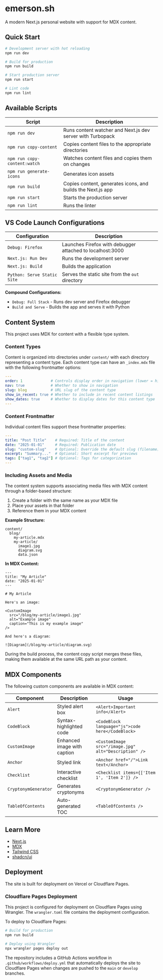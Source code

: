 # emerson.sh

A modern Next.js personal website with support for MDX content.

## Quick Start

```bash
# Development server with hot reloading
npm run dev

# Build for production
npm run build

# Start production server
npm run start

# Lint code
npm run lint
```

## Available Scripts

| Script | Description |
|--------|-------------|
| `npm run dev` | Runs content watcher and Next.js dev server with Turbopack |
| `npm run copy-content` | Copies content files to the appropriate directories |
| `npm run copy-content:watch` | Watches content files and copies them on changes |
| `npm run generate-icons` | Generates icon assets |
| `npm run build` | Copies content, generates icons, and builds the Next.js app |
| `npm run start` | Starts the production server |
| `npm run lint` | Runs the linter |

## VS Code Launch Configurations

| Configuration | Description |
|---------------|-------------|
| `Debug: Firefox` | Launches Firefox with debugger attached to localhost:3000 |
| `Next.js: Run Dev` | Runs the development server |
| `Next.js: Build` | Builds the application |
| `Python: Serve Static Site` | Serves the static site from the `out` directory |

**Compound Configurations:**
- `Debug: Full Stack` - Runs dev server and Firefox debugger
- `Build and Serve` - Builds the app and serves it with Python

## Content System

This project uses MDX for content with a flexible type system.

### Content Types

Content is organized into directories under `content/` with each directory representing a content type. Each content type can have an `_index.mdx` file with the following frontmatter options:

```yaml
---
order: 1             # Controls display order in navigation (lower = higher priority)
nav: true            # Whether to show in navigation
slug: blog           # URL slug of the content type
show_in_recent: true # Whether to include in recent content listings
show_dates: true     # Whether to display dates for this content type
---
```

### Content Frontmatter

Individual content files support these frontmatter properties:

```yaml
---
title: "Post Title"    # Required: Title of the content
date: "2025-01-01"     # Required: Publication date
slug: "custom-slug"    # Optional: Override the default slug (filename)
excerpt: "Summary..."  # Optional: Short excerpt for previews
tags: ["tag1", "tag2"] # Optional: Tags for categorization
---
```

### Including Assets and Media

The content system supports associating media files with MDX content through a folder-based structure:

1. Create a folder with the same name as your MDX file
2. Place your assets in that folder
3. Reference them in your MDX content

**Example Structure:**
```
content/
  blog/
    my-article.mdx
    my-article/
      image1.jpg
      diagram.svg
      data.json
```

**In MDX Content:**
```mdx
---
title: "My Article"
date: "2025-01-01"
---

# My Article

Here's an image:

<CustomImage 
  src="/blog/my-article/image1.jpg" 
  alt="Example image" 
  caption="This is my example image" 
/>

And here's a diagram:

![Diagram](/blog/my-article/diagram.svg)
```

During the build process, the content copy script merges these files, making them available at the same URL path as your content.

## MDX Components

The following custom components are available in MDX content:

| Component | Description | Usage |
|-----------|-------------|-------|
| `Alert` | Styled alert box | `<Alert>Important info</Alert>` |
| `CodeBlock` | Syntax-highlighted code | `<CodeBlock language="js">code here</CodeBlock>` |
| `CustomImage` | Enhanced image with caption | `<CustomImage src="/image.jpg" alt="Description" />` |
| `Anchor` | Styled link | `<Anchor href="/">Link text</Anchor>` |
| `Checklist` | Interactive checklist | `<Checklist items={['Item 1', 'Item 2']} />` |
| `CryptonymGenerator` | Generates cryptonyms | `<CryptonymGenerator />` |
| `TableOfContents` | Auto-generated TOC | `<TableOfContents />` |

## Learn More

- [Next.js](https://nextjs.org/docs)
- [MDX](https://mdxjs.com/)
- [Tailwind CSS](https://tailwindcss.com/docs)
- [shadcn/ui](https://ui.shadcn.com/docs)

## Deployment

The site is built for deployment on Vercel or Cloudflare Pages.

### Cloudflare Pages Deployment

This project is configured for deployment on Cloudflare Pages using Wrangler. The `wrangler.toml` file contains the deployment configuration.

To deploy to Cloudflare Pages:

```bash
# Build for production
npm run build

# Deploy using Wrangler
npx wrangler pages deploy out
```
The repository includes a GitHub Actions workflow in `.github/workflows/deploy.yml` that automatically deploys the site to Cloudflare Pages when changes are pushed to the `main` or `develop` branches.
